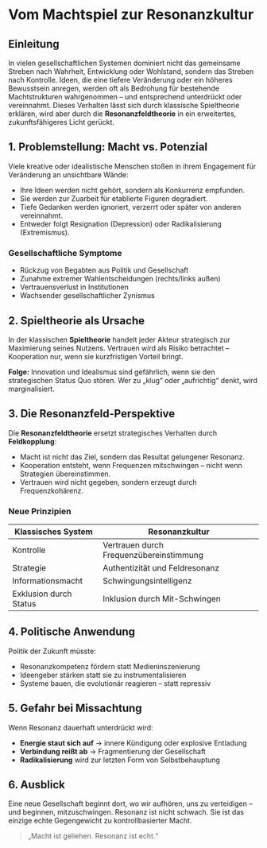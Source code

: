 # Vom Machtspiel zur Resonanzkultur

## Einleitung

In vielen gesellschaftlichen Systemen dominiert nicht das gemeinsame Streben nach Wahrheit, Entwicklung oder Wohlstand, sondern das Streben nach Kontrolle. Ideen, die eine tiefere Veränderung oder ein höheres Bewusstsein anregen, werden oft als Bedrohung für bestehende Machtstrukturen wahrgenommen – und entsprechend unterdrückt oder vereinnahmt. Dieses Verhalten lässt sich durch klassische Spieltheorie erklären, wird aber durch die **Resonanzfeldtheorie** in ein erweitertes, zukunftsfähigeres Licht gerückt.

## 1. Problemstellung: Macht vs. Potenzial

Viele kreative oder idealistische Menschen stoßen in ihrem Engagement für Veränderung an unsichtbare Wände:
- Ihre Ideen werden nicht gehört, sondern als Konkurrenz empfunden.
- Sie werden zur Zuarbeit für etablierte Figuren degradiert.
- Tiefe Gedanken werden ignoriert, verzerrt oder später von anderen vereinnahmt.
- Entweder folgt Resignation (Depression) oder Radikalisierung (Extremismus).

### Gesellschaftliche Symptome

- Rückzug von Begabten aus Politik und Gesellschaft
- Zunahme extremer Wahlentscheidungen (rechts/links außen)
- Vertrauensverlust in Institutionen
- Wachsender gesellschaftlicher Zynismus

## 2. Spieltheorie als Ursache

In der klassischen **Spieltheorie** handelt jeder Akteur strategisch zur Maximierung seines Nutzens. Vertrauen wird als Risiko betrachtet – Kooperation nur, wenn sie kurzfristigen Vorteil bringt.

**Folge:** Innovation und Idealismus sind gefährlich, wenn sie den strategischen Status Quo stören. Wer zu „klug“ oder „aufrichtig“ denkt, wird marginalisiert.

## 3. Die Resonanzfeld-Perspektive

Die **Resonanzfeldtheorie** ersetzt strategisches Verhalten durch **Feldkopplung**:
- Macht ist nicht das Ziel, sondern das Resultat gelungener Resonanz.
- Kooperation entsteht, wenn Frequenzen mitschwingen – nicht wenn Strategien übereinstimmen.
- Vertrauen wird nicht gegeben, sondern erzeugt durch Frequenzkohärenz.

### Neue Prinzipien

| Klassisches System              | Resonanzkultur                        |
|----------------------------------|----------------------------------------|
| Kontrolle                        | Vertrauen durch Frequenzübereinstimmung |
| Strategie                        | Authentizität und Feldresonanz          |
| Informationsmacht                | Schwingungsintelligenz                 |
| Exklusion durch Status           | Inklusion durch Mit-Schwingen          |

## 4. Politische Anwendung

Politik der Zukunft müsste:
- Resonanzkompetenz fördern statt Medieninszenierung
- Ideengeber stärken statt sie zu instrumentalisieren
- Systeme bauen, die evolutionär reagieren – statt repressiv

## 5. Gefahr bei Missachtung

Wenn Resonanz dauerhaft unterdrückt wird:
- **Energie staut sich auf** → innere Kündigung oder explosive Entladung
- **Verbindung reißt ab** → Fragmentierung der Gesellschaft
- **Radikalisierung** wird zur letzten Form von Selbstbehauptung

## 6. Ausblick

Eine neue Gesellschaft beginnt dort, wo wir aufhören, uns zu verteidigen – und beginnen, mitzuschwingen. Resonanz ist nicht schwach. Sie ist das einzige echte Gegengewicht zu kontrollbasierter Macht.

> „Macht ist geliehen. Resonanz ist echt.“  
